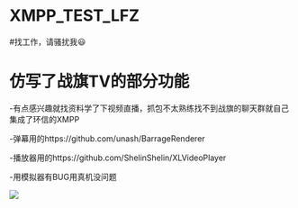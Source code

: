 # XMPP_TEST_LFZ

#找工作，请骚扰我:smiley:

# 仿写了战旗TV的部分功能

-有点感兴趣就找资料学了下视频直播，抓包不太熟练找不到战旗的聊天群就自己集成了环信的XMPP

-弹幕用的https://github.com/unash/BarrageRenderer

-播放器用的https://github.com/ShelinShelin/XLVideoPlayer

-用模拟器有BUG用真机没问题

![](https://github.com/Lang-FZ/XMPP_TEST_LFZ/blob/master/%E4%BB%BF%E5%86%99%E6%88%98%E6%97%97Demo.gif)
